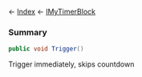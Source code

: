← [Index](Api-Index) ← [IMyTimerBlock](SpaceEngineers.Game.ModAPI.Ingame.IMyTimerBlock)

### Summary

```csharp
public void Trigger()
```

Trigger immediately, skips countdown


